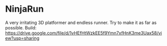 # NinjaRun
A very irritating 3D platformer and endless runner. Try to make it as far as possible.
Build: https://drive.google.com/file/d/1vHEfHtWzkEE5f9Ymn7xfHnK3me3Uax58/view?usp=sharing
